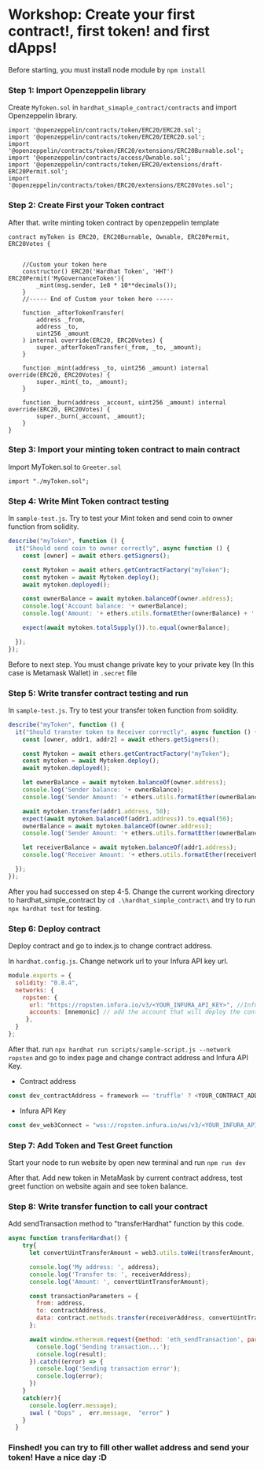 # Workshop: Create your first contract!, first token! and first dApps! 

Before starting, you must install node module by `npm install`

### Step 1: Import Openzeppelin library

Create `MyToken.sol` in `hardhat_simaple_contract/contracts` and import Openzeppelin library.

```solidity
import '@openzeppelin/contracts/token/ERC20/ERC20.sol';
import '@openzeppelin/contracts/token/ERC20/IERC20.sol';
import '@openzeppelin/contracts/token/ERC20/extensions/ERC20Burnable.sol';
import '@openzeppelin/contracts/access/Ownable.sol';
import '@openzeppelin/contracts/token/ERC20/extensions/draft-ERC20Permit.sol';
import '@openzeppelin/contracts/token/ERC20/extensions/ERC20Votes.sol';
```



### Step 2: Create First your Token contract

After that. write minting token contract by openzeppelin template

```solidity
contract myToken is ERC20, ERC20Burnable, Ownable, ERC20Permit, ERC20Votes {


    //Custom your token here
    constructor() ERC20('Hardhat Token', 'HHT') ERC20Permit('MyGovernanceToken'){
        _mint(msg.sender, 1e8 * 10**decimals());
    }
    //----- End of Custom your token here -----

    function _afterTokenTransfer(
        address _from,
        address _to,
        uint256 _amount
    ) internal override(ERC20, ERC20Votes) {
        super._afterTokenTransfer(_from, _to, _amount);
    }

    function _mint(address _to, uint256 _amount) internal override(ERC20, ERC20Votes) {
        super._mint(_to, _amount);
    }

    function _burn(address _account, uint256 _amount) internal override(ERC20, ERC20Votes) {
        super._burn(_account, _amount);
    }
}
```

### Step 3: Import your minting token contract to main contract

Import MyToken.sol to `Greeter.sol`

```solidity
import "./myToken.sol";
```

### Step 4: Write Mint Token contract testing

In `sample-test.js`. Try to test your Mint token and send coin to owner function from solidity.

```javascript
describe("myToken", function () {
  it("Should send coin to owner correctly", async function () {
    const [owner] = await ethers.getSigners();

    const Mytoken = await ethers.getContractFactory("myToken");
    const mytoken = await Mytoken.deploy();
    await mytoken.deployed();

    const ownerBalance = await mytoken.balanceOf(owner.address);
    console.log('Account balance: '+ ownerBalance);
    console.log('Amount: '+ ethers.utils.formatEther(ownerBalance) + ' Token');

    expect(await mytoken.totalSupply()).to.equal(ownerBalance);

  });
});
```

Before to next step. You must change private key to your private key (In this case is Metamask Wallet) in `.secret` file

### Step 5: Write transfer contract testing and run

In `sample-test.js`. Try to test your transfer token function from solidity.

```javascript
describe("myToken", function () {
  it("Should transter token to Receiver correctly", async function () {
    const [owner, addr1, addr2] = await ethers.getSigners();

    const Mytoken = await ethers.getContractFactory("myToken");
    const mytoken = await Mytoken.deploy();
    await mytoken.deployed();

    let ownerBalance = await mytoken.balanceOf(owner.address);
    console.log('Sender balance: '+ ownerBalance);
    console.log('Sender Amount: '+ ethers.utils.formatEther(ownerBalance) + ' Token');

    await mytoken.transfer(addr1.address, 50);
    expect(await mytoken.balanceOf(addr1.address)).to.equal(50);
    ownerBalance = await mytoken.balanceOf(owner.address);
    console.log('Sender Amount: '+ ethers.utils.formatEther(ownerBalance) + ' Token');

    let receiverBalance = await mytoken.balanceOf(addr1.address);
    console.log('Receiver Amount: '+ ethers.utils.formatEther(receiverBalance) + ' Token');

  });
});
```

After you had successed on step 4-5. Change the current working directory to hardhat_simple_contract by `cd .\hardhat_simple_contract\` and try to run `npx hardhat test` for testing.

### Step 6: Deploy contract

Deploy contract and go to index.js to change contract address.

In `hardhat.config.js`. Change network url to your Infura API key url.

```javascript
module.exports = {
  solidity: "0.8.4",
  networks: {
    ropsten: {
      url: "https://ropsten.infura.io/v3/<YOUR_INFURA_API_KEY>", //Infura url with projectId
      accounts: [mnemonic] // add the account that will deploy the contract (private key)
     },
  }
};
```

After that. run `npx hardhat run scripts/sample-script.js --network ropsten` and go to index page and change contract address and Infura API Key.

- Contract address
```javascript
const dev_contractAddress = framework == 'truffle' ? <YOUR_CONTRACT_ADDRESS_WITH_TRUFFLE> : <YOUR_CONTRACT_ADDRESS_WITH_HARDHAT>;
```

- Infura API Key
```javascript
const dev_web3Connect = "wss://ropsten.infura.io/ws/v3/<YOUR_INFURA_API_KEY_WSS>";
```

### Step 7: Add Token and Test Greet function

Start your node to run website by open new terminal and run `npm run dev`

After that. Add new token in MetaMask by current contract address, test greet function on website again and see token balance.

### Step 8: Write transfer function to call your contract

Add sendTransaction method to "transferHardhat" function by this code.

```javascript
async function transferHardhat() {
    try{
      let convertUintTransferAmount = web3.utils.toWei(transferAmount, "ether");

      console.log('My address: ', address);
      console.log('Transfer to: ', receiverAddress);
      console.log('Amount: ', convertUintTransferAmount);

      const transactionParameters = {
        from: address,
        to: contractAddress,
        data: contract.methods.transfer(receiverAddress, convertUintTransferAmount).encodeABI()
      };

      await window.ethereum.request({method: 'eth_sendTransaction', params: [transactionParameters]}).then((result) => {
        console.log('Sending transaction...');
        console.log(result);
      }).catch((error) => {
        console.log('Sending transaction error');
        console.log(error);
      })
    }
    catch(err){
      console.log(err.message);
      swal ( "Oops" ,  err.message,  "error" )
    }
  }
```

### Finshed! you can try to fill other wallet address and send your token! Have a nice day :D
